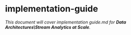 # implementation-guide

_This document will cover implementation guide.md for **Data Architectures\Stream Analytics at Scale**._
